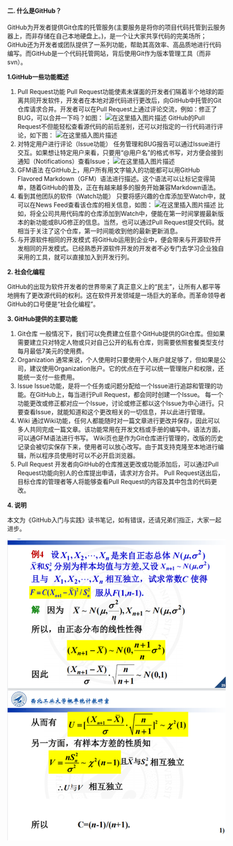 #### 二. 什么是GitHub？

GitHub为开发者提供Git仓库的托管服务(主要服务是将你的项目代码托管到云服务器上，而非存储在自己本地硬盘上。)，是一个让大家共享代码的完美场所；GitHub还为开发者或团队提供了一系列功能，帮助其高效率、高品质地进行代码编写。而GitHub是一个代码托管网站，背后使用Git作为版本管理工具（而非svn）。

**1.GitHub一些功能概述**

1. Pull Request功能
   Pull Request功能使素未谋面的开发者们隔着半个地球的距离共同开发软件，开发者在本地对源代码进行更改后，向GitHub中托管的Git仓库请求合并。开发者可以在Pull Request上通过评论交流，例如：修正了BUG，可以合并一下吗？如图：
   ![在这里插入图片描述](https://img-blog.csdnimg.cn/9e2c1610ffed4456820d4d0a040d73ab.png?x-oss-process=image/watermark,type_ZmFuZ3poZW5naGVpdGk,shadow_10,text_aHR0cHM6Ly9ibG9nLmNzZG4ubmV0L3dlaXhpbl81MDI2MDY3MA==,size_16,color_FFFFFF,t_70)
   GitHub的Pull Request不但能轻松查看源代码的前后差别，还可以对指定的一行代码进行评论，如下图：
   ![在这里插入图片描述](https://img-blog.csdnimg.cn/27807d0c51014e9f87305b2dbe51d81a.png?x-oss-process=image/watermark,type_ZmFuZ3poZW5naGVpdGk,shadow_10,text_aHR0cHM6Ly9ibG9nLmNzZG4ubmV0L3dlaXhpbl81MDI2MDY3MA==,size_16,color_FFFFFF,t_70)
2. 对特定用户进行评论（Issue功能）
   任务管理和BUG报告可以通过Issue进行交互。如果想让特定用户来看，只要用“@用户名”的格式书写，对方便会接到通知（Notifications）查看Issue；
   ![在这里插入图片描述](https://img-blog.csdnimg.cn/f5a41ddd851f4fd6acd0fd51e409ed6d.png?x-oss-process=image/watermark,type_ZmFuZ3poZW5naGVpdGk,shadow_10,text_aHR0cHM6Ly9ibG9nLmNzZG4ubmV0L3dlaXhpbl81MDI2MDY3MA==,size_16,color_FFFFFF,t_70)
3. GFM语法
   在GitHub上，用户所有用文字输入的功能都可以用GitHub Flavored Markdown（GFM）语法进行描述。这个语法可以让标记变得简单，随着GitHub的普及，正在有越来越多的服务开始兼容Markdown语法。
4. 看到其他团队的软件（Watch功能）
   只要将感兴趣的仓库添加至Watch中，就可以在News Feed查看该仓库的相关信息，如图：
   ![在这里插入图片描述](https://img-blog.csdnimg.cn/db1bc3604baa401abf15c61a1f094792.png?x-oss-process=image/watermark,type_ZmFuZ3poZW5naGVpdGk,shadow_10,text_aHR0cHM6Ly9ibG9nLmNzZG4ubmV0L3dlaXhpbl81MDI2MDY3MA==,size_16,color_FFFFFF,t_70)
   比如，将全公司共用代码库的仓库添加到Watch中，便能在第一时间掌握最新版本的新功能或BUG修正的信息。当然，也可以通过Pull Request提交代码。就相当于关注了这个仓库，第一时间能收到他的最新更新消息。
5. 与开源软件相同的开发模式
   将GitHub运用到企业中，便会带来与开源软件开发相同的开发模式。已经熟悉开源软件开发的开发者不必专门去学习企业独自采用的工具，就可以直接加入到开发行列。

**2. 社会化编程**

GitHub的出现为软件开发者的世界带来了真正意义上的“民主”，让所有人都平等地拥有了更改源代码的权利。这在软件开发领域是一场巨大的革命。而革命领导者GitHub的口号便是“社会化编程”。

**3. GitHub提供的主要功能**

1. Git仓库
   一般情况下，我们可以免费建立任意个GitHub提供的Git仓库。但如果需要建立只对特定人物或只对自己公开的私有仓库，则需要依照套餐类型支付每月最低7美元的使用费。
2. Organization
   通常来说，个人使用时只要使用个人账户就足够了，但如果是公司，建议使用Organization账户。它的优点在于可以统一管理账户和权限，还能统一支付一些费用。
3. Issue
   Issue功能，是将一个任务或问题分配给一个Issue进行追踪和管理的功能。在GitHub上，每当进行Pull Request，都会同时创建一个Issue。
   每一个功能更改或修正都对应一个Issue，讨论或修正都以这个Issue为中心进行。只要查看Issue，就能知道和这个更改相关的一切信息，并以此进行管理。
4. Wiki
   通过Wiki功能，任何人都能随时对一篇文章进行更改并保存，因此可以多人共同完成一篇文章。该功能常用在开发文档或手册的编写中。语法方面，可以通GFM语法进行书写。
   Wiki页也是作为Git仓库进行管理的，改版的历史记录会被切实保存下来，使用者可以放心改写。由于其支持克隆至本地进行编辑，所以程序员使用时可以不必开启浏览器。
5. Pull Request
   开发者向GitHub的仓库推送更改或功能添加后，可以通过Pull Request功能向别人的仓库提出申请，请求对方合并。
   Pull Request送出后，目标仓库的管理者等人将能够查看Pull Request的内容及其中包含的代码更改。

**4. 说明**

本文为《GitHub入门与实践》读书笔记，如有错误，还请兄弟们指正，大家一起进步。









![capture_20221208004928313](capture_20221208004928313.bmp)